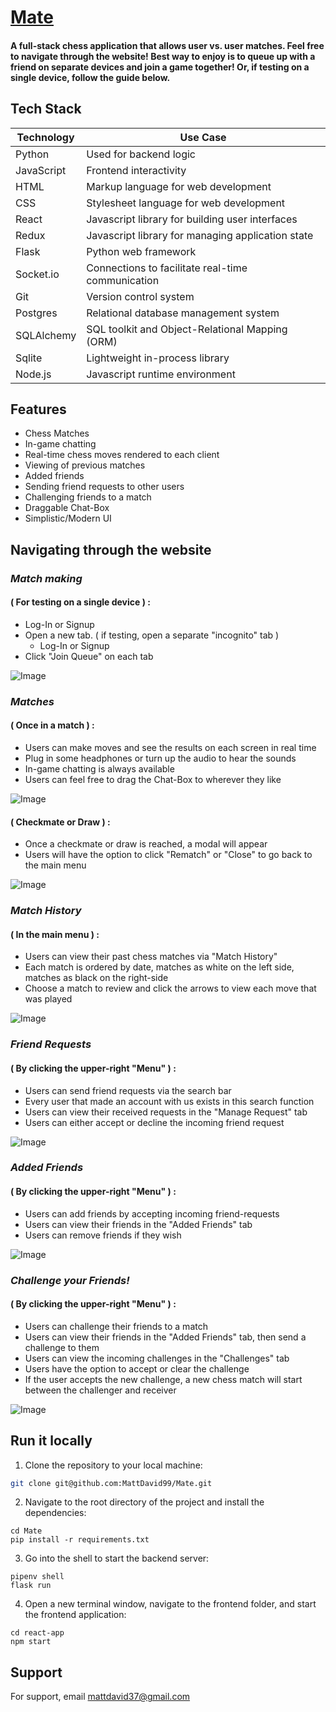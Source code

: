 
# [Mate](https://mate-project.onrender.com)

#### A full-stack chess application that allows user vs. user matches. Feel free to navigate through the website! Best way to enjoy is to queue up with a friend on separate devices and join a game together! Or, if testing on a single device, follow the guide below.

## Tech Stack
| Technology | Use Case                                             | 
| ---------- | ---------------------------------------------------- |
| Python     | Used for backend logic                               |
| JavaScript | Frontend interactivity                               |
| HTML       | Markup language for web development                  |
| CSS        | Stylesheet language for web development              |
| React      | Javascript library for building user interfaces      |
| Redux      | Javascript library for managing application state    |
| Flask      | Python web framework                                 |
| Socket.io  | Connections to facilitate real-time communication    |
| Git        | Version control system                               |
| Postgres   | Relational database management system                |
| SQLAlchemy | SQL toolkit and Object-Relational Mapping (ORM)      |
| Sqlite     | Lightweight in-process library                       |
| Node.js    | Javascript runtime environment                       |



## Features
- Chess Matches
- In-game chatting
- Real-time chess moves rendered to each client
- Viewing of previous matches
- Added friends
- Sending friend requests to other users
- Challenging friends to a match
- Draggable Chat-Box
- Simplistic/Modern UI

## Navigating through the website

### *Match making*
#### ( For testing on a single device ) : 
- Log-In or Signup     
- Open a new tab. ( if testing, open a separate "incognito" tab )
    - Log-In or Signup
- Click "Join Queue" on each tab    

![Image](https://cdn.discordapp.com/attachments/1138901705564622991/1138902230775382067/image.png)



### *Matches*
#### ( Once in a match ) : 
- Users can make moves and see the results on each screen in real time
- Plug in some headphones or turn up the audio to hear the sounds
- In-game chatting is always available
- Users can feel free to drag the Chat-Box to wherever they like 

![Image](https://cdn.discordapp.com/attachments/1016893880307814430/1138255318741155950/image.png)

#### ( Checkmate or Draw ) : 
- Once a checkmate or draw is reached, a modal will appear
- Users will have the option to click "Rematch" or "Close" to go back to the main menu

![Image](https://media.discordapp.net/attachments/1016893880307814430/1138260568898289795/image.png)


### *Match History*
#### ( In the main menu ) : 
- Users can view their past chess matches via "Match History"
- Each match is ordered by date, matches as white on the left side, matches as black on the right-side
- Choose a match to review and click the arrows to view each move that was played

![Image](https://cdn.discordapp.com/attachments/1138901705564622991/1138902794796015626/image.png)


### *Friend Requests*
#### ( By clicking the upper-right "Menu" ) : 
- Users can send friend requests via the search bar
- Every user that made an account with us exists in this search function
- Users can view their received requests in the "Manage Request" tab
- Users can either accept or decline the incoming friend request

![Image](https://cdn.discordapp.com/attachments/1138901705564622991/1138903302684287157/image.png)


### *Added Friends*
#### ( By clicking the upper-right "Menu" ) : 
- Users can add friends by accepting incoming friend-requests
- Users can view their friends in the "Added Friends" tab
- Users can remove friends if they wish

![Image](https://cdn.discordapp.com/attachments/1138901705564622991/1138903677042688000/image.png)

### *Challenge your Friends!*
#### ( By clicking the upper-right "Menu" ) : 
- Users can challenge their friends to a match
- Users can view their friends in the "Added Friends" tab, then send a challenge to them
- Users can view the incoming challenges in the "Challenges" tab
- Users have the option to accept or clear the challenge
- If the user accepts the new challenge, a new chess match will start between the challenger and receiver

![Image](https://cdn.discordapp.com/attachments/1138901705564622991/1138904085488222318/image.png)


## Run it locally

1. Clone the repository to your local machine:

```bash
git clone git@github.com:MattDavid99/Mate.git
```

2. Navigate to the root directory of the project and install the dependencies:
```
cd Mate
pip install -r requirements.txt
```

3. Go into the shell to start the backend server:
```
pipenv shell
flask run
```

4. Open a new terminal window, navigate to the frontend folder, and start the frontend application:
```
cd react-app
npm start
```

## Support

For support, email mattdavid37@gmail.com
